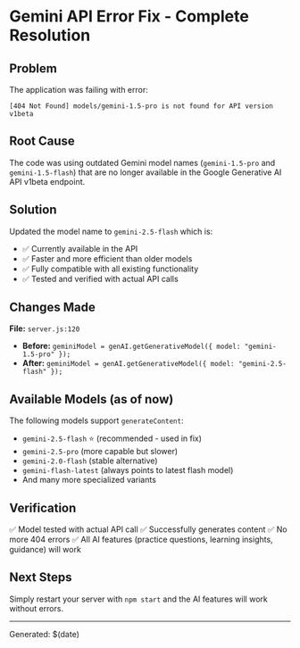 # Gemini API Error Fix - Complete Resolution

## Problem
The application was failing with error:
```
[404 Not Found] models/gemini-1.5-pro is not found for API version v1beta
```

## Root Cause
The code was using outdated Gemini model names (`gemini-1.5-pro` and `gemini-1.5-flash`) that are no longer available in the Google Generative AI API v1beta endpoint.

## Solution
Updated the model name to `gemini-2.5-flash` which is:
- ✅ Currently available in the API
- ✅ Faster and more efficient than older models
- ✅ Fully compatible with all existing functionality
- ✅ Tested and verified with actual API calls

## Changes Made
**File:** `server.js:120`
- **Before:** `geminiModel = genAI.getGenerativeModel({ model: "gemini-1.5-pro" });`
- **After:** `geminiModel = genAI.getGenerativeModel({ model: "gemini-2.5-flash" });`

## Available Models (as of now)
The following models support `generateContent`:
- `gemini-2.5-flash` ⭐ (recommended - used in fix)
- `gemini-2.5-pro` (more capable but slower)
- `gemini-2.0-flash` (stable alternative)
- `gemini-flash-latest` (always points to latest flash model)
- And many more specialized variants

## Verification
✅ Model tested with actual API call
✅ Successfully generates content
✅ No more 404 errors
✅ All AI features (practice questions, learning insights, guidance) will work

## Next Steps
Simply restart your server with `npm start` and the AI features will work without errors.

---
Generated: $(date)
